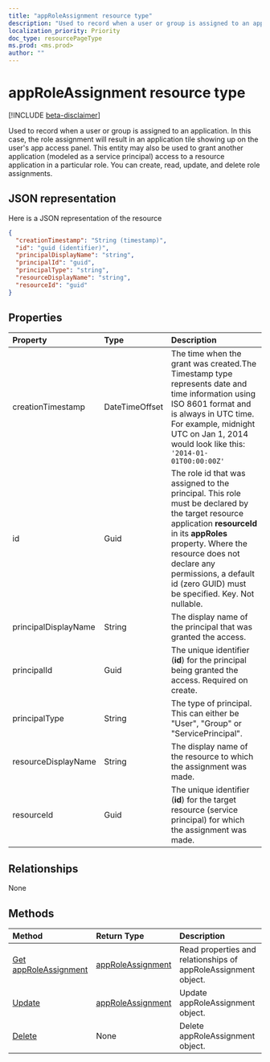 ```yaml
---
title: "appRoleAssignment resource type"
description: "Used to record when a user or group is assigned to an application. In this case, the role assignment will result in an application tile showing up on the user's app access panel. This entity may also be used to grant another application (modeled as a service principal) access to a resource application in a particular role. You can create, read, update, and delete role assignments."
localization_priority: Priority
doc_type: resourcePageType
ms.prod: <ms.prod>
author: ""
---
```


# appRoleAssignment resource type

[!INCLUDE [beta-disclaimer](../../includes/beta-disclaimer.md)]

Used to record when a user or group is assigned to an application. In this case, the role assignment will result in an application tile showing up on the user's app access panel. This entity may also be used to grant another application (modeled as a service principal) access to a resource application in a particular role. You can create, read, update, and delete role assignments.


## JSON representation

Here is a JSON representation of the resource

<!-- {
  "blockType": "resource",
  "optionalProperties": [

  ],
  "@odata.type": "microsoft.graph.appRoleAssignment"
}-->

```json
{
  "creationTimestamp": "String (timestamp)",
  "id": "guid (identifier)",
  "principalDisplayName": "string",
  "principalId": "guid",
  "principalType": "string",
  "resourceDisplayName": "string",
  "resourceId": "guid"
}

```
## Properties
| Property	   | Type	|Description|
|:---------------|:--------|:----------|
|creationTimestamp|DateTimeOffset|The time when the grant was created.The Timestamp type represents date and time information using ISO 8601 format and is always in UTC time. For example, midnight UTC on Jan 1, 2014 would look like this: `'2014-01-01T00:00:00Z'`|
|id|Guid|The role id that was assigned to the principal.  This role must be declared by the target resource application **resourceId** in its **appRoles** property. Where the resource does not declare any permissions, a default id (zero GUID) must be specified. Key. Not nullable. |
|principalDisplayName|String|The display name of the principal that was granted the access.|
|principalId|Guid|The unique identifier (**id**) for the principal being granted the access. Required on create.            |
|principalType|String|The type of principal.  This can either be "User", "Group" or "ServicePrincipal".|
|resourceDisplayName|String|The display name of the resource to which the assignment was made.|
|resourceId|Guid|The unique identifier (**id**) for the target resource (service principal) for which the assignment was made.|

## Relationships
None


## Methods

| Method		   | Return Type	|Description|
|:---------------|:--------|:----------|
|[Get appRoleAssignment](../api/approleassignment-get.md) | [appRoleAssignment](approleassignment.md) |Read properties and relationships of appRoleAssignment object.|
|[Update](../api/approleassignment-update.md) | [appRoleAssignment](approleassignment.md)	|Update appRoleAssignment object. |
|[Delete](../api/approleassignment-delete.md) | None |Delete appRoleAssignment object. |

<!-- uuid: 8fcb5dbc-d5aa-4681-8e31-b001d5168d79
2015-10-25 14:57:30 UTC -->
<!--
{
  "type": "#page.annotation",
  "description": "appRoleAssignment resource",
  "keywords": "",
  "section": "documentation",
  "tocPath": "",
  "suppressions": []
}
-->
